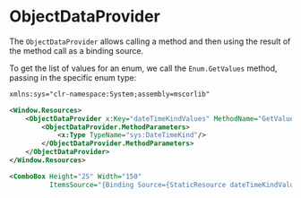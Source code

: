 # ObjectDataProvider

The `ObjectDataProvider` allows calling a method and then using the result of the method call as a binding source.

To get the list of values for an enum, we call the `Enum.GetValues` method, passing in the specific enum type:

```xml
xmlns:sys="clr-namespace:System;assembly=mscorlib"

<Window.Resources>
    <ObjectDataProvider x:Key="dateTimeKindValues" MethodName="GetValues" ObjectType="{x:Type sys:Enum}">
        <ObjectDataProvider.MethodParameters>
            <x:Type TypeName="sys:DateTimeKind"/>
        </ObjectDataProvider.MethodParameters>
    </ObjectDataProvider>
</Window.Resources>

<ComboBox Height="25" Width="150"
          ItemsSource="{Binding Source={StaticResource dateTimeKindValues}}"/>
```
<!--stackedit_data:
eyJoaXN0b3J5IjpbLTM5MDQwNDNdfQ==
-->